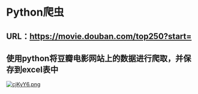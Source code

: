 # Python爬虫

## URL：https://movie.douban.com/top250?start=

## 使用python将豆瓣电影网站上的数据进行爬取，并保存到excel表中



[![cjKyY6.png](https://z3.ax1x.com/2021/04/24/cjKyY6.png)](https://imgtu.com/i/cjKyY6)

